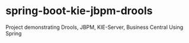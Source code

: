 # spring-boot-kie-jbpm-drools
Project demonstrating Drools, JBPM, KIE-Server, Business Central Using Spring 
